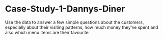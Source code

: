 # Case-Study-1-Dannys-Diner
Use the data to answer a few simple questions about the customers, especially about their visiting patterns, how much money they’ve spent and also which menu items are their favourite

